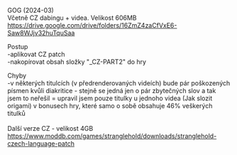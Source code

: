 GOG (2024-03)
<br/>
Včetně CZ dabingu + videa. Velikost 606MB https://drive.google.com/drive/folders/16ZmZ4zaCfVxE6-Saw8WJjv32huTquSaa

Postup
<br/>
-aplikovat CZ patch
<br/>
-nakopírovat obsah složky "_CZ-PART2" do hry

Chyby
<br/>
-v některých titulcích (v předrenderovaných videích) bude pár poškozených písmen kvůli diakritice - stejně se jedná jen o pár zbytečných slov a tak jsem to neřešil = upravil jsem pouze titulky u jednoho videa (Jak slozit origami) v bonusech hry, které samo o sobě obsahuje 46% veškerých titulků
<br/>
<br/>
Další verze CZ - velikost 4GB https://www.moddb.com/games/stranglehold/downloads/stranglehold-czech-language-patch
